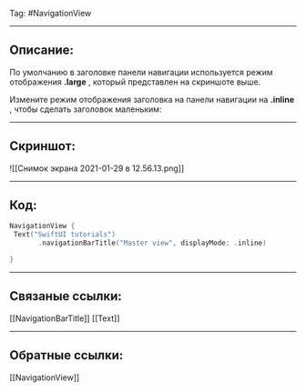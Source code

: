 Tag: #NavigationView 

---
## Описание:
По умолчанию в заголовке панели навигации используется режим отображения **.large** , который представлен на скриншоте выше.

Измените режим отображения заголовка на панели навигации на **.inline** , чтобы сделать заголовок маленьким:

---
## Скриншот:
![[Снимок экрана 2021-01-29 в 12.56.13.png]]

---
## Код:

``` swift
NavigationView {
 Text("SwiftUI tutorials")
       .navigationBarTitle("Master view", displayMode: .inline) 

}
```

---
## Связаные ссылки:
[[NavigationBarTitle]]
[[Text]]

---
## Обратные ссылки:
[[NavigationView]]